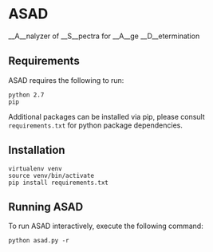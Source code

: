 # ASAD
__A__nalyzer of __S__pectra for __A__ge __D__etermination

## Requirements

ASAD requires the following to run:

```
python 2.7
pip
```
Additional packages can be installed via pip, please consult `requirements.txt` for
python package dependencies.

## Installation

```
virtualenv venv
source venv/bin/activate
pip install requirements.txt
```

## Running ASAD

To run ASAD interactively, execute the following command:

```
python asad.py -r
```